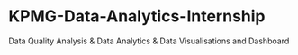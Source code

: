 # KPMG-Data-Analytics-Internship
Data Quality Analysis &amp; Data Analytics &amp; Data Visualisations and Dashboard
